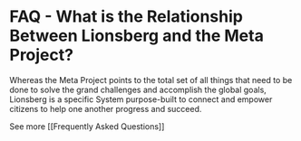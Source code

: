 # FAQ - What is the Relationship Between Lionsberg and the Meta Project?

Whereas the Meta Project points to the total set of all things that need to be done to solve the grand challenges and accomplish the global goals, Lionsberg is a specific System purpose-built to connect and empower citizens to help one another progress and succeed. 

See more [[Frequently Asked Questions]]  